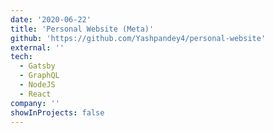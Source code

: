 ```yaml
---
date: '2020-06-22'
title: 'Personal Website (Meta)'
github: 'https://github.com/Yashpandey4/personal-website'
external: ''
tech:
  - Gatsby
  - GraphQL
  - NodeJS
  - React
company: ''
showInProjects: false
---
```


